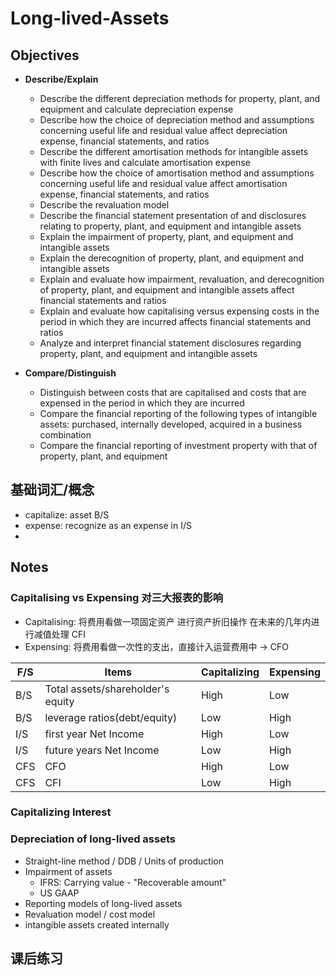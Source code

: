 # Long-lived-Assets

## Objectives
* **Describe/Explain**
  * Describe the different depreciation methods for property, plant, and equipment and calculate depreciation expense
  * Describe how the choice of depreciation method and assumptions concerning useful life and residual value affect depreciation expense, financial statements, and ratios
  * Describe the different amortisation methods for intangible assets with finite lives and calculate amortisation expense
  * Describe how the choice of amortisation method and assumptions concerning useful life and residual value affect amortisation expense, financial statements, and ratios
  * Describe the revaluation model
  * Describe the financial statement presentation of and disclosures relating to property, plant, and equipment and intangible assets
  * Explain the impairment of property, plant, and equipment and intangible assets
  * Explain the derecognition of property, plant, and equipment and intangible assets
  * Explain and evaluate how impairment, revaluation, and derecognition of property, plant, and equipment and intangible assets affect financial statements and ratios
  * Explain and evaluate how capitalising versus expensing costs in the period in which they are incurred affects financial statements and ratios
  * Analyze and interpret financial statement disclosures regarding property, plant, and equipment and intangible assets

* **Compare/Distinguish**
  * Distinguish between costs that are capitalised and costs that are expensed in the period in which they are incurred
  * Compare the financial reporting of the following types of intangible assets: purchased, internally developed, acquired in a business combination
  * Compare the financial reporting of investment property with that of property, plant, and equipment

## 基础词汇/概念
* capitalize: asset B/S
* expense: recognize as an expense in I/S
* 
## Notes

### Capitalising vs Expensing 对三大报表的影响 
  * Capitalising: 将费用看做一项固定资产 进行资产折旧操作 在未来的几年内进行减值处理 CFI
  * Expensing: 将费用看做一次性的支出，直接计入运营费用中 -> CFO
  
  | F/S   | Items | Capitalizing | Expensing
  | --- | --- | ---- | ---- |
  | B/S | Total assets/shareholder's equity   | High    | Low
  | B/S | leverage ratios(debt/equity)        | Low     | High
  | I/S | first year Net Income    | High           | Low
  | I/S | future years Net Income | Low            | High
  | CFS | CFO | High | Low
  | CFS | CFI | Low | High

### Capitalizing Interest


### Depreciation of long-lived assets
  * Straight-line method / DDB / Units of production
* Impairment of assets
  * IFRS: Carrying value - "Recoverable amount" 
  * US GAAP
* Reporting models of long-lived assets
* Revaluation model / cost model 
* intangible assets created internally 


## 课后练习


